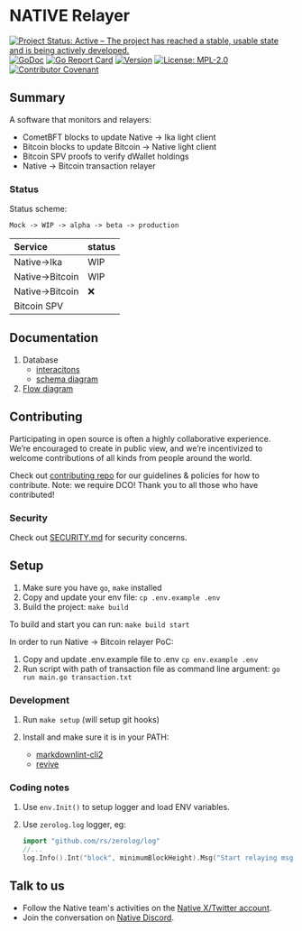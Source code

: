 <!-- markdownlint-disable MD041 -->
<!-- markdownlint-disable MD013 -->

<!-- ![Logo!](assets/logo.png) -->

# NATIVE Relayer

[![Project Status: Active – The project has reached a stable, usable state and is being actively developed.](https://www.repostatus.org/badges/latest/active.svg)](https://www.repostatus.org/#wip)
[![GoDoc](https://img.shields.io/badge/godoc-reference-blue?style=flat-square&logo=go)](https://godoc.org/github.com/gonative-cc/relayer)
[![Go Report Card](https://goreportcard.com/badge/github.com/gonative-cc/relayer?style=flat-square)](https://goreportcard.com/report/github.com/gonative-cc/relayer)
[![Version](https://img.shields.io/github/tag/gonative-cc/relayer.svg?style=flat-square)](https://github.com/gonative-cc/relayer)
[![License: MPL-2.0](https://img.shields.io/github/license/gonative-cc/relayer.svg?style=flat-square)](https://github.com/gonative-cc/relayer/blob/main/LICENSE)
[![Contributor Covenant](https://img.shields.io/badge/Contributor%20Covenant-2.1-4baaaa.svg)](https://github.com/gonative-cc/contributig/blob/master/CODE_OF_CONDUCT.md)

## Summary

A software that monitors and relayers:

- CometBFT blocks to update Native -> Ika light client
- Bitcoin blocks to update Bitcoin -> Native light client
- Bitcoin SPV proofs to verify dWallet holdings
- Native -> Bitcoin transaction relayer

### Status

Status scheme:

```text
Mock -> WIP -> alpha -> beta -> production
```

| Service          | status |
| :--------------- | :----- |
| Native-\>Ika     | WIP    |
| Native-\>Bitcoin | WIP    |
| Native-\>Bitcoin | :x:    |
| Bitcoin SPV      |        |

## Documentation

1. Database
   - [interacitons](docs/db.md)
   - [schema diagram](docs/schema.md)
2. [Flow diagram](docs/flow.md)

## Contributing

Participating in open source is often a highly collaborative experience. We’re encouraged to create in public view, and we’re incentivized to welcome contributions of all kinds from people around the world.

Check out [contributing repo](https://github.com/gonative-cc/contributig) for our guidelines & policies for how to contribute. Note: we require DCO! Thank you to all those who have contributed!

### Security

Check out [SECURITY.md](./SECURITY.md) for security concerns.

## Setup

1. Make sure you have `go`, `make` installed
2. Copy and update your env file: `cp .env.example .env`
3. Build the project: `make build`

To build and start you can run: `make build start`

In order to run Native -> Bitcoin relayer PoC:

1. Copy and update .env.example file to .env `cp env.example .env`
2. Run script with path of transaction file as command line argument: `go run main.go transaction.txt`

### Development

1. Run `make setup` (will setup git hooks)
2. Install and make sure it is in your PATH:

   - [markdownlint-cli2](https://github.com/DavidAnson/markdownlint-cli2)
   - [revive](https://github.com/mgechev/revive)

### Coding notes

1. Use `env.Init()` to setup logger and load ENV variables.
1. Use `zerolog.log` logger, eg:

   ```go
   import "github.com/rs/zerolog/log"
   //...
   log.Info().Int("block", minimumBlockHeight).Msg("Start relaying msgs")
   ```

## Talk to us

- Follow the Native team's activities on the [Native X/Twitter account](https://x.com/NativeNetwork).
- Join the conversation on [Native Discord](https://discord.gg/gonative).
